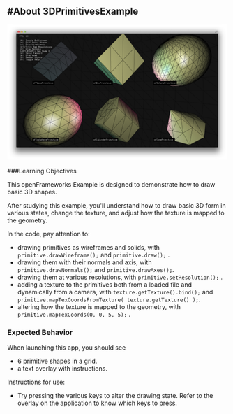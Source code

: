#About 3DPrimitivesExample
--
![Screenshot of Example](3DPrimitivesExample.png)

###Learning Objectives

This openFrameworks Example is designed to demonstrate how to draw basic 3D shapes. 

After studying this example, you'll understand how to draw basic 3D form in various states, change the texture, and adjust how the texture is mapped to the geometry.

In the code, pay attention to:

* drawing primitives as wireframes and solids, with ```primitive.drawWireframe();``` and ```primitive.draw();``` . 
* drawing them with their normals and axis, with ```primitive.drawNormals();``` and ```primitive.drawAxes();```. 
* drawing them at various resolutions, with ```primitive.setResolution();``` . 
* adding a texture to the primitives both from a loaded file and dynamically from a camera, with ```texture.getTexture().bind();``` and ```primitive.mapTexCoordsFromTexture( texture.getTexture() );```. 
* altering how the texture is mapped to the geometry, with ``` primitive.mapTexCoords(0, 0, 5, 5);``` . 


### Expected Behavior

When launching this app, you should see 

* 6 primitive shapes in a grid. 
* a text overlay with instructions. 

Instructions for use:

* Try pressing the various keys to alter the drawing state. Refer to the overlay on the application to know which keys to press. 



